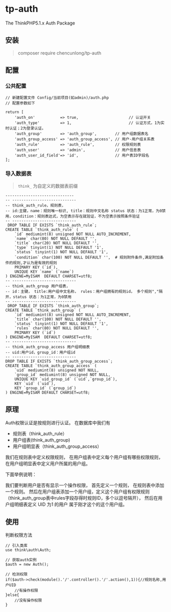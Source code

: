 # tp-auth
The ThinkPHP5.1.x Auth Package

## 安装
> composer require chencunlong/tp-auth

## 配置
### 公共配置
```
// 新建配置文件 Config/当前项目(如admin)/auth.php 
// 配置参数如下

return [
    'auth_on'           => true,                      // 认证开关
    'auth_type'         => 1,                         // 认证方式，1为实时认证；2为登录认证。
    'auth_group'        => 'auth_group',        // 用户组数据表名
    'auth_group_access' => 'auth_group_access', // 用户-用户组关系表
    'auth_rule'         => 'auth_rule',         // 权限规则表
    'auth_user'         => 'admin',             // 用户信息表
    'auth_user_id_field'=> 'id',                // 用户表ID字段名
];
```

### 导入数据表
> `think_` 为自定义的数据表前缀

```
------------------------------
-- ----------------------------
-- think_auth_rule，规则表，
-- id:主键，name：规则唯一标识, title：规则中文名称 status 状态：为1正常，为0禁用，condition：规则表达式，为空表示存在就验证，不为空表示按照条件验证
-- ----------------------------
 DROP TABLE IF EXISTS `think_auth_rule`;
CREATE TABLE `think_auth_rule` (
    `id` mediumint(8) unsigned NOT NULL AUTO_INCREMENT,
    `name` char(80) NOT NULL DEFAULT '',
    `title` char(20) NOT NULL DEFAULT '',
    `type` tinyint(1) NOT NULL DEFAULT '1',
    `status` tinyint(1) NOT NULL DEFAULT '1',
    `condition` char(100) NOT NULL DEFAULT '',  # 规则附件条件,满足附加条件的规则,才认为是有效的规则
    PRIMARY KEY (`id`),
    UNIQUE KEY `name` (`name`)
) ENGINE=MyISAM  DEFAULT CHARSET=utf8;
-- ----------------------------
-- think_auth_group 用户组表，
-- id：主键， title:用户组中文名称， rules：用户组拥有的规则id， 多个规则","隔开，status 状态：为1正常，为0禁用
-- ----------------------------
 DROP TABLE IF EXISTS `think_auth_group`;
CREATE TABLE `think_auth_group` (
    `id` mediumint(8) unsigned NOT NULL AUTO_INCREMENT,
    `title` char(100) NOT NULL DEFAULT '',
    `status` tinyint(1) NOT NULL DEFAULT '1',
    `rules` char(80) NOT NULL DEFAULT '',
    PRIMARY KEY (`id`)
) ENGINE=MyISAM  DEFAULT CHARSET=utf8;
-- ----------------------------
-- think_auth_group_access 用户组明细表
-- uid:用户id，group_id：用户组id
-- ----------------------------
DROP TABLE IF EXISTS `think_auth_group_access`;
CREATE TABLE `think_auth_group_access` (
    `uid` mediumint(8) unsigned NOT NULL,
    `group_id` mediumint(8) unsigned NOT NULL,
    UNIQUE KEY `uid_group_id` (`uid`,`group_id`),
    KEY `uid` (`uid`),
    KEY `group_id` (`group_id`)
) ENGINE=MyISAM DEFAULT CHARSET=utf8;
```

## 原理
Auth权限认证是按规则进行认证。
在数据库中我们有 

- 规则表（think_auth_rule） 
- 用户组表(think_auth_group) 
- 用户组明显表（think_auth_group_access）

我们在规则表中定义权限规则， 在用户组表中定义每个用户组有哪些权限规则，在用户组明显表中定义用户所属的用户组。 

下面举例说明：

我们要判断用户是否有显示一个操作权限， 首先定义一个规则， 在规则表中添加一个规则。 然后在用户组表添加一个用户组，定义这个用户组有权限规则（think_auth_group表中rules字段存得时规则ID，多个以逗号隔开）， 然后在用户组明细表定义 UID 为1 的用户 属于刚才这个的这个用户组。 

## 使用
判断权限方法
```
// 引入类库
use think\auth\Auth;

// 获取auth实例
$auth = new Auth();

// 检测权限
if($auth->check(module().'/'.controller().'/'.action(),1)){//规则名称,用户UID
	//有操作权限
}else{
	//没有操作权限
}
		    	
```
